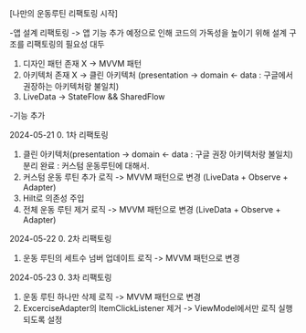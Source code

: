 [나만의 운동루틴 리팩토링 시작]

-앱 설계 리팩토링
-> 앱 기능 추가 예정으로 인해 코드의 가독성을 높이기 위해 설계 구조를 리팩토링의 필요성 대두
1. 디자인 패턴 존재 X -> MVVM 패턴
2. 아키텍처 존재 X -> 클린 아키텍처 (presentation -> domain <- data : 구글에서 권장하는 아키텍처랑 불일치)
3. LiveData -> StateFlow && SharedFlow 

-기능 추가

2024-05-21
0. 1차 리팩토링 
1. 클린 아키텍처(presentation -> domain <- data : 구글 권장 아키텍처랑 불일치) 분리 완료 : 커스텀 운동루틴에 대해서.
2. 커스텀 운동 루틴 추가 로직 -> MVVM 패턴으로 변경 (LiveData + Observe + Adapter)
3. Hilt로 의존성 주입
4. 전체 운동 루틴 제거 로직 -> MVVM 패턴으로 변경 (LiveData + Observe + Adapter)

2024-05-22
0. 2차 리팩토링
1. 운동 루틴의 세트수 넘버 업데이트 로직 -> MVVM 패턴으로 변경

2024-05-23
0. 3차 리팩토링
1. 운동 루틴 하나만 삭제 로직 -> MVVM 패턴으로 변경
2. ExcerciseAdapter의 ItemClickListener 제거 -> ViewModel에서만 로직 실행되도록 설정
